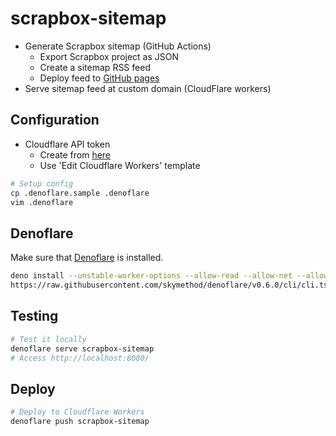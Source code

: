 <!-- deno-fmt-ignore-file -->
# scrapbox-sitemap

- Generate Scrapbox sitemap (GitHub Actions)
    - Export Scrapbox project as JSON
    - Create a sitemap RSS feed
    - Deploy feed to [GitHub pages](https://mu373.github.io/scrapbox-sitemap/sitemap.xml)
- Serve sitemap feed at custom domain (CloudFlare workers)

## Configuration
- Cloudflare API token
    - Create from [here](https://dash.cloudflare.com/profile/api-tokens)
    - Use 'Edit Cloudflare Workers' template
```sh
# Setup config
cp .denoflare.sample .denoflare
vim .denoflare
```

## Denoflare
Make sure that [Denoflare](https://denoflare.dev/cli/) is installed.
```sh
deno install --unstable-worker-options --allow-read --allow-net --allow-env --allow-run --name denoflare --force \
https://raw.githubusercontent.com/skymethod/denoflare/v0.6.0/cli/cli.ts
```

## Testing
```sh
# Test it locally
denoflare serve scrapbox-sitemap
# Access http://localhost:8080/
```

## Deploy
```sh
# Deploy to Cloudflare Workers
denoflare push scrapbox-sitemap
```

